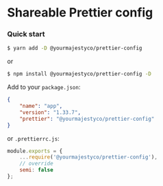 # Shareable Prettier config

### Quick start

```bash
$ yarn add -D @yourmajestyco/prettier-config
```

or

```bash
$ npm install @yourmajestyco/prettier-config -D
```

Add to your `package.json`:

```json
{
    "name": "app",
    "version": "1.33.7",
    "prettier": "@yourmajestyco/prettier-config"
}
```

or `.prettierrc.js`:

```js
module.exports = {
    ...require('@yourmajestyco/prettier-config'),
    // override
    semi: false
};
```

